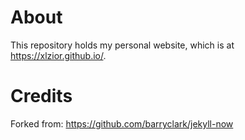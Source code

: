 # About

This repository holds my personal website, which is at https://xlzior.github.io/.


# Credits

Forked from: https://github.com/barryclark/jekyll-now